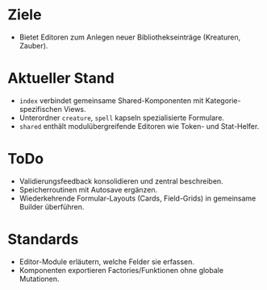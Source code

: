 # Ziele
- Bietet Editoren zum Anlegen neuer Bibliothekseinträge (Kreaturen, Zauber).

# Aktueller Stand
- `index` verbindet gemeinsame Shared-Komponenten mit Kategorie-spezifischen Views.
- Unterordner `creature`, `spell` kapseln spezialisierte Formulare.
- `shared` enthält modulübergreifende Editoren wie Token- und Stat-Helfer.

# ToDo
- Validierungsfeedback konsolidieren und zentral beschreiben.
- Speicherroutinen mit Autosave ergänzen.
- Wiederkehrende Formular-Layouts (Cards, Field-Grids) in gemeinsame Builder überführen.

# Standards
- Editor-Module erläutern, welche Felder sie erfassen.
- Komponenten exportieren Factories/Funktionen ohne globale Mutationen.
